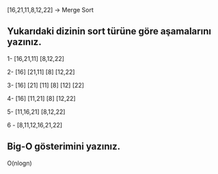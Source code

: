 [16,21,11,8,12,22] -> Merge Sort

## Yukarıdaki dizinin sort türüne göre aşamalarını yazınız.

1- [16,21,11] [8,12,22]

2- [16] [21,11] [8] [12,22]

3- [16] [21] [11] [8] [12] [22]

4- [16] [11,21] [8] [12,22]

5- [11,16,21] [8,12,22]

6 - [8,11,12,16,21,22]

## Big-O gösterimini yazınız.

O(nlogn)
